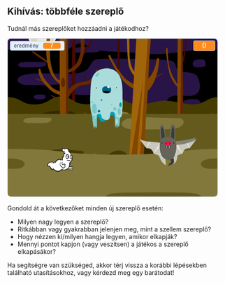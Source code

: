 ## Kihívás: többféle szereplő

Tudnál más szereplőket hozzáadni a játékodhoz?

![képernyőkép](images/ghost-final.png)

Gondold át a következőket minden új szereplő esetén:

+ Milyen nagy legyen a szereplő?
+ Ritkábban vagy gyakrabban jelenjen meg, mint a szellem szereplő?
+ Hogy nézzen ki/milyen hangja legyen, amikor elkapják?
+ Mennyi pontot kapjon (vagy veszítsen) a játékos a szereplő elkapásákor?

Ha segítségre van szükséged, akkor térj vissza a korábbi lépésekben található utasításokhoz, vagy kérdezd meg egy barátodat!